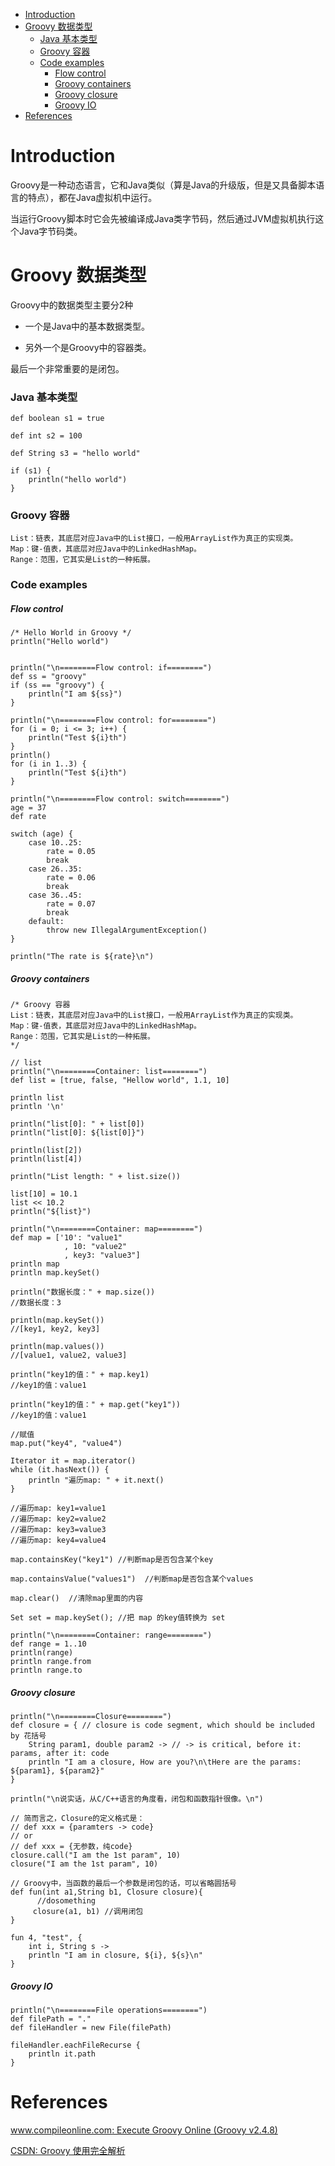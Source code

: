 <!-- MarkdownTOC -->

- [Introduction](#introduction)
- [Groovy 数据类型](#groovy-%E6%95%B0%E6%8D%AE%E7%B1%BB%E5%9E%8B)
  - [Java 基本类型](#java-%E5%9F%BA%E6%9C%AC%E7%B1%BB%E5%9E%8B)
  - [Groovy 容器](#groovy-%E5%AE%B9%E5%99%A8)
  - [Code examples](#code-examples)
    - [Flow control](#flow-control)
    - [Groovy containers](#groovy-containers)
    - [Groovy closure](#groovy-closure)
    - [Groovy IO](#groovy-io)
- [References](#references)

<!-- /MarkdownTOC -->

# Introduction
Groovy是一种动态语言，它和Java类似（算是Java的升级版，但是又具备脚本语言的特点），都在Java虚拟机中运行。

当运行Groovy脚本时它会先被编译成Java类字节码，然后通过JVM虚拟机执行这个Java字节码类。

# Groovy 数据类型

Groovy中的数据类型主要分2种

* 一个是Java中的基本数据类型。

* 另外一个是Groovy中的容器类。

最后一个非常重要的是闭包。

### Java 基本类型

```
def boolean s1 = true

def int s2 = 100

def String s3 = "hello world"

if (s1) {
    println("hello world")
}
```

### Groovy 容器

```
List：链表，其底层对应Java中的List接口，一般用ArrayList作为真正的实现类。 
Map：键-值表，其底层对应Java中的LinkedHashMap。 
Range：范围，它其实是List的一种拓展。
```

### Code examples


##### Flow control
```
/* Hello World in Groovy */
println("Hello world")


println("\n========Flow control: if========")
def ss = "groovy"
if (ss == "groovy") {
    println("I am ${ss}")
}

println("\n========Flow control: for========")
for (i = 0; i <= 3; i++) {
    println("Test ${i}th")
}
println()
for (i in 1..3) {
    println("Test ${i}th")
}

println("\n========Flow control: switch========")
age = 37
def rate

switch (age) {
    case 10..25:
        rate = 0.05
        break
    case 26..35:
        rate = 0.06
        break
    case 36..45:
        rate = 0.07
        break
    default:
        throw new IllegalArgumentException()
}

println("The rate is ${rate}\n")
```

##### Groovy containers

```
/* Groovy 容器
List：链表，其底层对应Java中的List接口，一般用ArrayList作为真正的实现类。 
Map：键-值表，其底层对应Java中的LinkedHashMap。 
Range：范围，它其实是List的一种拓展。
*/

// list
println("\n========Container: list========")
def list = [true, false, "Hellow world", 1.1, 10]

println list
println '\n'

println("list[0]: " + list[0])
println("list[0]: ${list[0]}")

println(list[2])
println(list[4])

println("List length: " + list.size())

list[10] = 10.1
list << 10.2
println("${list}")

println("\n========Container: map========")
def map = ['10': "value1"
            , 10: "value2"
            , key3: "value3"]
println map
println map.keySet()

println("数据长度：" + map.size())
//数据长度：3

println(map.keySet())
//[key1, key2, key3]

println(map.values())
//[value1, value2, value3]

println("key1的值：" + map.key1)
//key1的值：value1

println("key1的值：" + map.get("key1"))
//key1的值：value1

//赋值
map.put("key4", "value4")

Iterator it = map.iterator()
while (it.hasNext()) {
    println "遍历map: " + it.next()
}

//遍历map: key1=value1
//遍历map: key2=value2
//遍历map: key3=value3
//遍历map: key4=value4

map.containsKey("key1") //判断map是否包含某个key

map.containsValue("values1")  //判断map是否包含某个values

map.clear()  //清除map里面的内容

Set set = map.keySet(); //把 map 的key值转换为 set

println("\n========Container: range========")
def range = 1..10
println(range)
println range.from
println range.to
```

##### Groovy closure

```
println("\n========Closure========")
def closure = { // closure is code segment, which should be included by 花括号
    String param1, double param2 -> // -> is critical, before it: params, after it: code
    println "I am a closure, How are you?\n\tHere are the params: ${param1}, ${param2}"
}

println("\n说实话，从C/C++语言的角度看，闭包和函数指针很像。\n")

// 简而言之，Closure的定义格式是：
// def xxx = {paramters -> code} 
// or
// def xxx = {无参数，纯code}
closure.call("I am the 1st param", 10)
closure("I am the 1st param", 10)

// Groovy中，当函数的最后一个参数是闭包的话，可以省略圆括号
def fun(int a1,String b1, Closure closure){  
      //dosomething  
     closure(a1, b1) //调用闭包  
}

fun 4, "test", {
    int i, String s ->
    println "I am in closure, ${i}, ${s}\n"
}
```

##### Groovy IO

```
println("\n========File operations========")
def filePath = "."
def fileHandler = new File(filePath)

fileHandler.eachFileRecurse {
    println it.path
}
```

# References


[www.compileonline.com: Execute Groovy Online (Groovy v2.4.8)](http://www.compileonline.com/execute_groovy_online.php)<br/>

[CSDN: Groovy 使用完全解析](https://blog.csdn.net/zhaoyanjun6/article/details/70313790/)<br/>

[]()<br/>

[]()<br/>

[]()<br/>

[]()<br/>
